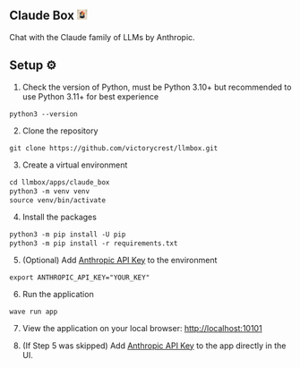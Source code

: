 <h2>Claude Box <img src="https://raw.githubusercontent.com/victorycrest/llmbox/main/docs/source/_static/llmbox_1024.png" width="18px"></img></h2>
Chat with the Claude family of LLMs by Anthropic.

## Setup ⚙️
1. Check the version of Python, must be Python 3.10+ but recommended to use Python 3.11+ for best experience

```commandline
python3 --version
```

2. Clone the repository

```commandline
git clone https://github.com/victorycrest/llmbox.git
```

3. Create a virtual environment

```commandline
cd llmbox/apps/claude_box
python3 -m venv venv
source venv/bin/activate
```

4. Install the packages

```commandline
python3 -m pip install -U pip
python3 -m pip install -r requirements.txt
```

5. (Optional) Add <a href="https://console.anthropic.com/account/keys" target="_blank">Anthropic API Key</a> to the environment

```commandline
export ANTHROPIC_API_KEY="YOUR_KEY"
```

6. Run the application

```commandline
wave run app
```

7. View the application on your local browser: <a href="http://localhost:10101" target="_blank">http://localhost:10101</a>

8. (If Step 5 was skipped) Add <a href="https://console.anthropic.com/account/keys" target="_blank">Anthropic API Key</a> to the app directly in the UI.
